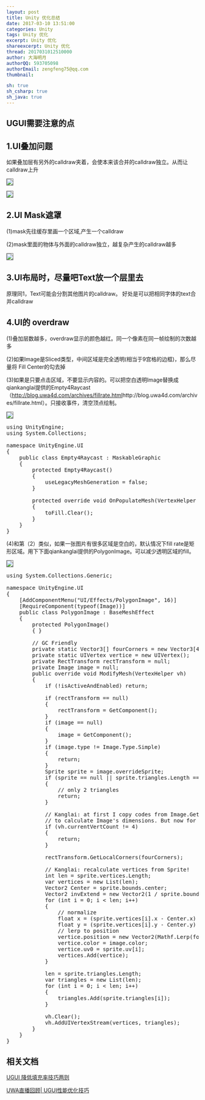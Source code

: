 ```yaml
---
layout: post
title: Unity 优化总结
date: 2017-03-10 13:51:00
categories: Unity
tags: Unity 优化
excerpt: Unity 优化
shareexcerpt: Unity 优化
thread: 2017031012510000
author: 大海明月
authorQQ: 593705098
authorEmail: zengfeng75@qq.com
thumbnail:

sh: true
sh_csharp: true
sh_java: true
---
```



<h2 class="nav1">UGUI需要注意的点 </h2>
<h2 class="nav2">1.UI叠加问题 </h2>
<p>如果叠加层有另外的calldraw夹着，会使本来该合并的calldraw独立。从而让calldraw上升</p>

<p><img src="/assets/docpic/unity_ui_calldraw_1.png" style="border: solid 1px #666;" /></p>
<p><img src="/assets/docpic/unity_ui_calldraw_2.png" style="border: solid 1px #666;" /></p>


<h2 class="nav2">2.UI Mask遮罩 </h2>
<p>(1)mask先往缓存里画一个区域,产生一个calldraw</p>
<p>(2)mask里面的物体与外面的calldraw独立，越复杂产生的calldraw越多</p>
<p><img src="/assets/docpic/unity_ui_mask.jpg" style="border: solid 1px #666;" /></p>


<h2 class="nav2">3.UI布局时，尽量吧Text放一个层里去</h2>
<p>原理同1，Text可能会分割其他图片的calldraw。 好处是可以把相同字体的text合并calldraw</p>

<h2 class="nav2">4.UI的 overdraw</h2>
<p>(1)叠加层数越多，overdraw显示的颜色越红。同一个像素在同一帧绘制的次数越多</p>
<p>(2)如果Image是Sliced类型，中间区域是完全透明(相当于9宫格的边框)，那么尽量将 Fill Center的勾去掉</p>
<p>(3)如果是只要点击区域，不要显示内容的。可以把空白透明Image替换成qiankanglai提供的Empty4Raycast （<a target="_blank" href="http://blog.uwa4d.com/archives/fillrate.html">http://blog.uwa4d.com/archives/fillrate.html</a>http://blog.uwa4d.com/archives/fillrate.html）。只接收事件，清空顶点绘制。</p>

<p><img src="/assets/docpic/unity_ui_overdraw_2.png" style="border: solid 1px #666;" /></p>

<pre class="brush: csharp; ">
using UnityEngine;
using System.Collections;

namespace UnityEngine.UI
{
    public class Empty4Raycast : MaskableGraphic
    {
        protected Empty4Raycast()
        {
            useLegacyMeshGeneration = false;
        }

        protected override void OnPopulateMesh(VertexHelper toFill)
        {
            toFill.Clear();
        }
    }
}
</pre>


<p>(4)和第（2）类似，如果一张图片有很多区域是空白的，默认情况下fill rate是矩形区域。用下下面qiankanglai提供的PolygonImage。可以减少透明区域的fill。</p>

<p><img src="/assets/docpic/unity_ui_overdraw_2.png" style="border: solid 1px #666;" /></p>

<pre class="brush: csharp; ">
using System.Collections.Generic;

namespace UnityEngine.UI
{
    [AddComponentMenu("UI/Effects/PolygonImage", 16)]
    [RequireComponent(typeof(Image))]
    public class PolygonImage : BaseMeshEffect
    {
        protected PolygonImage()
        { }

        // GC Friendly
        private static Vector3[] fourCorners = new Vector3[4];
        private static UIVertex vertice = new UIVertex();
        private RectTransform rectTransform = null;
        private Image image = null;
        public override void ModifyMesh(VertexHelper vh)
        {
            if (!isActiveAndEnabled) return;

            if (rectTransform == null)
            {
                rectTransform = GetComponent<RectTransform>();
            }
            if (image == null)
            {
                image = GetComponent<Image>();
            }
            if (image.type != Image.Type.Simple)
            {
                return;
            }
            Sprite sprite = image.overrideSprite;
            if (sprite == null || sprite.triangles.Length == 6)
            {
                // only 2 triangles
                return;
            }

            // Kanglai: at first I copy codes from Image.GetDrawingDimensions
            // to calculate Image's dimensions. But now for easy to read, I just take usage of corners.
            if (vh.currentVertCount != 4)
            {
                return;
            }

            rectTransform.GetLocalCorners(fourCorners);

            // Kanglai: recalculate vertices from Sprite!
            int len = sprite.vertices.Length;
            var vertices = new List<UIVertex>(len);
            Vector2 Center = sprite.bounds.center;
            Vector2 invExtend = new Vector2(1 / sprite.bounds.size.x, 1 / sprite.bounds.size.y);
            for (int i = 0; i < len; i++)
            {
                // normalize
                float x = (sprite.vertices[i].x - Center.x) * invExtend.x + 0.5f;
                float y = (sprite.vertices[i].y - Center.y) * invExtend.y + 0.5f;
                // lerp to position
                vertice.position = new Vector2(Mathf.Lerp(fourCorners[0].x, fourCorners[2].x, x), Mathf.Lerp(fourCorners[0].y, fourCorners[2].y, y));
                vertice.color = image.color;
                vertice.uv0 = sprite.uv[i];
                vertices.Add(vertice);
            }

            len = sprite.triangles.Length;
            var triangles = new List<int>(len);
            for (int i = 0; i < len; i++)
            {
                triangles.Add(sprite.triangles[i]);
            }

            vh.Clear();
            vh.AddUIVertexStream(vertices, triangles);
        }
    }
}
</pre>



<h2 class="nav1">相关文档</h2>
<p><a target="_blank" href="http://blog.uwa4d.com/archives/fillrate.html">UGUI 降低填充率技巧两则</a></p>
<p><a target="_blank" href="https://v.qq.com/x/page/r0329jx2ijw.html">UWA直播回顾| UGUI性能优化技巧</a></p>